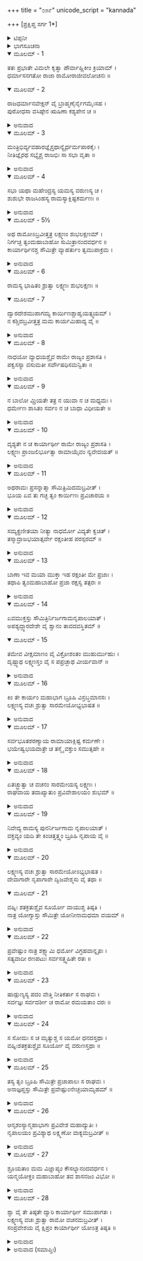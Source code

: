 +++
title = "೦೫೯"
unicode_script = "kannada"

+++
[ಪ್ರಕ್ಷಿಪ್ತ ಸರ್ಗ 1*]



<details><summary>ಟಿಪ್ಪನೀ</summary>

*ಕೆಲವು ಪ್ರತಿಗಳಲ್ಲಿ ಇಲ್ಲಿ ಮೂರು ಸರ್ಗ ಇನ್ನು ಸಿಗುತ್ತವೆ. ಅದಕ್ಕೆ ಸಂಸ್ಕೃತ ಟೀಕಾಕಾರ ವ್ಯಾಖ್ಯಾನ ಸಿಗದಿರುವುದರಿಂದ ಇವನ್ನು ಪ್ರಕ್ಷಿಪ್ತ ಎಂದು ಹೇಳಲಾಗಿದೆ. ಇವುಗಳಲ್ಲಿ ಎರಡು ಸರ್ಗ ಉಪಯೋಗೀ ಇರುವುದರಿಂದ ಇಲ್ಲಿ ಅನುವಾದ ಸಹಿತ ಕೊಡಲಾಗಿದೆ.
</details>

<details><summary>ಭಾಗಸೂಚನಾ</summary>

ಶ್ರೀರಾಮನ ಬಾಗಿಲಿಗೆ ನಾಯಿಯೊಂದು ಬಂದುದು, ಅದನ್ನು ಸಭಾಭವನಕ್ಕೆ ಕರೆತರಲು ಶ್ರೀರಾಮನ ಆದೇಶ
</details>

<details open><summary>ಮೂಲಮ್ - 1</summary>

ತತಃ ಪ್ರಭಾತೇ ವಿಮಲೇ ಕೃತ್ವಾ ಪೌರ್ವಾಹ್ಣಿಕೀಂ ಕ್ರಿಯಾಮ್ ।  
ಧರ್ಮಾಸನಗತೋ ರಾಜಾ ರಾಮೋರಾಜೀವಲೋಚನಃ ॥
</details>

<details open><summary>ಮೂಲಮ್ - 2</summary>

ರಾಜಧರ್ಮಾನವೇಕ್ಷನ್ ವೈ ಬ್ರಾಹ್ಮಣೈರ್ನೈಗಮೈಃಸಹ ।  
ಪುರೋಧಸಾ ವಸಿಷ್ಠೇನ ಋಷಿಣಾ ಕಶ್ಯಪೇನ ಚ ॥
</details>

<details><summary>ಅನುವಾದ</summary>

ಅನಂತರ ನಿರ್ಮಲ ಪ್ರಭಾತಕಾಲದಲ್ಲಿ ಸಂಧ್ಯಾ ವಂದನಾದಿ ನಿತ್ಯಕರ್ಮ ಮಾಡಿ ಕಮಲನಯನ ರಾಜಾ ಶ್ರೀರಾಮನು ರಾಜಧರ್ಮಗಳನ್ನು ಪಾಲಿಸುತ್ತಾ ವೇದ ವೇತ್ತರಾದ ಬ್ರಾಹ್ಮಣರು, ಪುರೋಹಿತ ವಸಿಷ್ಠರು ಹಾಗೂ ಕಶ್ಯಪ ಮುನಿಗಳೊಂದಿಗೆ ರಾಜಸಭೆಯಲ್ಲಿ ಉಪಸ್ಥಿತನಾಗಿ ಧರ್ಮಾನುಸಾರ ವಿರಾಜಮಾನನಾದನು.॥1-2॥
</details>

<details open><summary>ಮೂಲಮ್ - 3</summary>

ಮಂತ್ರಿಭಿರ್ವ್ಯವಹಾರಜ್ಞೈಸ್ತಥಾನ್ಯೈರ್ಧರ್ಮಪಾಠಕೈಃ ।  
ನೀತಿಜ್ಞೈರಥ ಸಭ್ಯೈಶ್ಚ ರಾಜಭಿಃ ಸಾ ಸಭಾ ವೃತಾ ॥
</details>

<details><summary>ಅನುವಾದ</summary>

ಆ ಸಭಾ ವ್ಯವಹಾರದ ಜ್ಞಾನವುಳ್ಳ ಮಂತ್ರಿಗಳಿಂದ, ಧರ್ಮಶಾಸ್ತ್ರ, ವಿದ್ವಾಂಸರಿಂದ, ನೀತಿಜ್ಞರಿಂದ, ರಾಜರುಗಳಿಂದ, ಇತರ ಸಭಾಸದರಿಂದ ಆ ರಾಜಸಭೆ ತುಂಬಿತ್ತು.॥3॥
</details>

<details open><summary>ಮೂಲಮ್ - 4</summary>

ಸಭಾ ಯಥಾ ಮಹೇಂದ್ರಸ್ಯ ಯಮಸ್ಯ ವರುಣಸ್ಯ ಚ ।  
ಶುಶುಭೇ ರಾಜಸಿಂಹಸ್ಯ ರಾಮಸ್ಯಾಕ್ಲಿಷ್ಟಕರ್ಮಣಃ ॥
</details>

<details><summary>ಅನುವಾದ</summary>

ಸುಲಭವಾಗಿ ಮಹಾಕರ್ಮ ಮಾಡುವ ರಾಜಸಿಂಹ ಶ್ರೀರಾಮನ ಆ ಸಭೆಯು ಇಂದ್ರ, ಯಮ, ವರುಣರ ಸಭೆಗಳಂತೆ ಶೋಭಿಸುತ್ತಿತ್ತು.॥4॥
</details>

<details open><summary>ಮೂಲಮ್ - 5½</summary>

ಅಥ ರಾಮೋಽಬ್ರವೀತ್ತತ್ರ ಲಕ್ಷ್ಮಣಂ ಶುಭಲಕ್ಷಣಮ್ ।  
ನಿರ್ಗಚ್ಛ ತ್ವಂಮಹಾಬಾಹೋ ಸುಮಿತ್ರಾನಂದವರ್ಧನ ॥  
ಕಾರ್ಯಾರ್ಥಿನಶ್ಚ ಸೌಮಿತ್ರೇ ವ್ಯಾಹರ್ತುಂ ತ್ವಮುಪಾಕ್ರಮ ।
</details>

<details><summary>ಅನುವಾದ</summary>

ಅಲ್ಲಿ ಕುಳಿತಿರುವ ಭಗವಾನ್ ಶ್ರೀರಾಮನು ಶುಭಲಕ್ಷಣಸಂಪನ್ನ ಲಕ್ಷ್ಮಣನಲ್ಲಿ ಹೇಳಿದನು-ಮಾತೆ ಸುಮಿತ್ರಾನಂದವರ್ಧನ ಮಹಾ ಬಾಹು ವೀರನೇ! ನೀನು ಹೊರಗೆ ಹೋಗಿ ಯಾರು-ಯಾರು ಕಾರ್ಯಾರ್ಥಿಗಳು ಉಪಸ್ಥಿತರಾಗಿದ್ದಾರೆ ಎಂದು ನೋಡು. ಸುಮಿತ್ರಾಕುಮಾರ! ನೀನು ಆ ಕಾರ್ಯಾರ್ಥಿಗಳನ್ನು ಒಬ್ಬೊಬ್ಬರಾಗಿ ಕರೆಯಲು ಪ್ರಾರಂಭಿಸು.॥5½॥
</details>

<details open><summary>ಮೂಲಮ್ - 6</summary>

ರಾಮಸ್ಯ ಭಾಷಿತಂ ಶ್ರುತ್ವಾ ಲಕ್ಷ್ಮಣಃ ಶುಭಲಕ್ಷಣಃ ॥
</details>

<details open><summary>ಮೂಲಮ್ - 7</summary>

ದ್ವಾರದೇಶಮುಪಾಗಮ್ಯ ಕಾರ್ಯಿಣಶ್ಚಾಹ್ವಯತ್ಸ್ವಯಮ್ ।  
ನ ಕಶ್ಚಿದಬ್ರವೀತ್ತತ್ರ ಮಮ ಕಾರ್ಯಮಿಹಾದ್ಯ ವೈ ॥
</details>

<details><summary>ಅನುವಾದ</summary>

ಶ್ರೀರಾಮನ ಆದೇಶವನ್ನು ಕೇಳಿ ಶುಭಲಕ್ಷಣ ಲಕ್ಷ್ಮಣನು ಮಹಾದ್ವಾರಕ್ಕೆ ಬಂದು ಕಾರ್ಯಾರ್ಥಿಗಳನ್ನು ಕರೆದನು, ಆದರೆ ನನಗೆ ಇಲ್ಲಿ ಯಾವುದೋ ಕಾರ್ಯವಿದೆ ಎಂದು ಹೇಳುವವರು ಯಾರೂ ಇರಲಿಲ್ಲ.॥6-7॥
</details>

<details open><summary>ಮೂಲಮ್ - 8</summary>

ನಾಧಯೋ ವ್ಯಾಧಯಶ್ಚೈವ ರಾಮೇ ರಾಜ್ಯಂ ಪ್ರಶಾಸತಿ ।  
ಪಕ್ವಸಸ್ಯಾ ವಸುಮತೀ ಸರ್ವೌಷಧಿಸಮನ್ವಿತಾ ॥
</details>

<details><summary>ಅನುವಾದ</summary>

ಶ್ರೀರಾಮನ ಆಳ್ವಿಕೆಯಲ್ಲಿ ಎಲ್ಲಿಯೂ ಯಾರಿಗೂ ಶಾರೀರಿಕ ರೋಗಗಳಿರಲಿಲ್ಲ, ಮಾನಸಿಕ ಚಿಂತೆಗಳು ಸತಾಯಿಸುತ್ತಿರಲಿಲ್ಲ. ಪೃಥಿವಿಯಲ್ಲಿ ಎಲ್ಲ ರೀತಿಯ ಔಷಧಿಗಳು (ಅನ್ನ-ಫಲಾದಿಗಳು) ಉತ್ಪನ್ನವಾಗಿ, ಬೆಳೆದು ನಿಂತ ಹೊಲಗಳು ಎಲ್ಲೆಡೆ ಶೋಭಿಸುತ್ತಿದ್ದವು.॥8॥
</details>

<details open><summary>ಮೂಲಮ್ - 9</summary>

ನ ಬಾಲೋ ಮ್ರಿಯತೇ ತತ್ರ ನ ಯುವಾ ನ ಚ ಮಧ್ಯಮಃ ।  
ಧರ್ಮೇಣ ಶಾಸಿತಂ ಸರ್ವಂ ನ ಚ ಬಾಧಾ ವಿಧೀಯತೇ ॥
</details>

<details><summary>ಅನುವಾದ</summary>

ಶ್ರೀರಾಮ ರಾಜ್ಯದಲ್ಲಿ ಬಾಲಕರ, ಯುವಕರ, ನಡುವಯಸ್ಸಿನವರ ಮೃತ್ಯು ಆಗುತ್ತಿರಲಿಲ್ಲ. ಎಲ್ಲರ ಶಾಸನ ಧರ್ಮಪೂರ್ವಕ ನಡೆಯುತ್ತಿತ್ತು. ಯಾರಿಗೂ ಯಾವುದೇ ಬಾಧೆಗಳು ಇದಿರಾಗುತ್ತಿರಲಿಲ್ಲ.॥9॥
</details>

<details open><summary>ಮೂಲಮ್ - 10</summary>

ದೃಶ್ಯತೇ ನ ಚ ಕಾರ್ಯಾರ್ಥೀ ರಾಮೇ ರಾಜ್ಯಂ ಪ್ರಶಾಸತಿ ।  
ಲಕ್ಷ್ಮಣಃ ಪ್ರಾಂಜಲಿರ್ಭೂತ್ವಾ ರಾಮಾಯೈವಂ ನ್ಯವೇದಯತ್ ॥
</details>

<details><summary>ಅನುವಾದ</summary>

ಶ್ರೀರಾಮನ ಶಾಸನಕಾಲದಲ್ಲಿ ಎಂದೂ ಯಾರೇ ಕಾರ್ಯಾರ್ಥಿಗಳು ಕಂಡು ಬರುತ್ತಿರಲಿಲ್ಲ. ಲಕ್ಷ್ಮಣನು ಕೈಮುಗಿದುಕೊಂಡು ಶ್ರೀರಾಮಚಂದ್ರನಲ್ಲಿ ರಾಜ್ಯದ ಇಂತಹ ಸ್ಥಿತಿಯನ್ನು ತಿಳಿಸಿದನು.॥10॥
</details>

<details open><summary>ಮೂಲಮ್ - 11</summary>

ಅಥರಾಮಃ ಪ್ರಸನ್ನಾತ್ಮಾ ಸೌಮಿತ್ರಿಮಿದಮಬ್ರವೀತ್ ।  
ಭೂಯ ಏವ ತು ಗಚ್ಛ ತ್ವಂ ಕಾರ್ಯಿಣಃ ಪ್ರವಿಚಾರಯ ॥
</details>

<details><summary>ಅನುವಾದ</summary>

ಅನಂತರ ಪ್ರಸನ್ನಚಿತ್ತನಾದ ಶ್ರೀರಾಮನು ಸುಮಿತ್ರಾಕುಮಾರನಲ್ಲಿ ಪುನಃ ಹೀಗೆ ಹೇಳಿದನು-ಲಕ್ಷ್ಮಣ! ನೀನು ಪುನಃ ಹೋಗಿ ಕಾರ್ಯಾರ್ಥಿಗಳನ್ನು ಹುಡುಕು.॥11॥
</details>

<details open><summary>ಮೂಲಮ್ - 12</summary>

ಸಮ್ಯಕ್ಪ್ರಣೀತಯಾ ನೀತ್ಯಾ ನಾಧರ್ಮೋ ವಿದ್ಯತೇ ಕ್ವಚಿತ್ ।  
ತಸ್ಮಾದ್ರಾಜಭಯಾತ್ಸರ್ವೇ ರಕ್ಷಂತೀಹ ಪರಸ್ಪರಮ್ ॥
</details>

<details><summary>ಅನುವಾದ</summary>

ಚೆನ್ನಾಗಿ ಉತ್ತಮ ನೀತಿಯನ್ನು ಪ್ರಯೋಗಿಸುವುದರಿಂದ ರಾಜ್ಯದಲ್ಲಿ ಎಲ್ಲಿಯೂ ಅಧರ್ಮ ಉಳಿಯುವುದಿಲ್ಲ. ಆದ್ದರಿಂದ ಎಲ್ಲ ಜನರು ರಾಜನ ಭಯದಿಂದ ಇಲ್ಲಿ ಒಬ್ಬರು ಮತ್ತೊಬ್ಬರನ್ನು ರಕ್ಷಿಸುತ್ತಿದ್ದರು.॥12॥
</details>

<details open><summary>ಮೂಲಮ್ - 13</summary>

ಬಾಣಾ ಇವ ಮಯಾ ಮುಕ್ತಾ ಇಹ ರಕ್ಷಂತೀ ಮೇ ಪ್ರಜಾಃ ।  
ತಥಾಪಿ ತ್ವಂಮಹಾಬಾಹೋ ಪ್ರಜಾ ರಕ್ಷಸ್ವ ತತ್ಪರಃ ॥
</details>

<details><summary>ಅನುವಾದ</summary>

ರಾಜಸೇವಕರಾದರೋ ನಾನು ಬಿಟ್ಟ ಬಾಣದಂತೆ ಇಲ್ಲಿ ಪ್ರಜೆಗಳನ್ನು ರಕ್ಷಿಸುತ್ತಿದ್ದರೂ ಮಹಾಬಾಹೋ! ನೀನು ಸ್ವತಃ ತತ್ಪರನಾಗಿದ್ದು  ಪ್ರಜೆಯ ಪಾಲನೆಯನ್ನು ಮಾಡು.॥13॥
</details>

<details open><summary>ಮೂಲಮ್ - 14</summary>

ಏವಮುಕ್ತಸ್ತು ಸೌಮಿತ್ರಿರ್ನಿರ್ಜಗಾಮನೃಪಾಲಯಾತ್ ।  
ಅಪಶ್ಯದ್ದ್ವಾರದೇಶೇ ವೈ ಶ್ವಾನಂ ತಾವದವಸ್ಥಿತಮ್ ॥
</details>

<details open><summary>ಮೂಲಮ್ - 15</summary>

ತಮೇವ ವೀಕ್ಷಮಾಣಂ ವೈ ವಿಕ್ರೋಶಂತಂ ಮುಹುರ್ಮುಹುಃ ।  
ದೃಷ್ಟ್ವಾಥ ಲಕ್ಷ್ಮಣಸ್ತಂ ವೈ ಸ ಪಪ್ರಚ್ಛಾಥ ವೀರ್ಯವಾನ್ ॥
</details>

<details><summary>ಅನುವಾದ</summary>

ಶ್ರೀರಾಮನು ಹೀಗೆ ಹೇಳಿದಾಗ ಸೌಮಿತ್ರಿಯು ರಾಜ್ಯ ಭವನದಿಂದ ಹೊರಗೆ ಹೊರಟನು. ಹೊರಗೆ ಬಂದು ನೋಡಿದರೆ ದ್ವಾರದಲ್ಲಿ ಒಂದು ನಾಯಿ ನಿಂತಿತ್ತು, ಅದು ಅವನನ್ನು ನೋಡಿ ಪದೇ-ಪದೇ ಬೊಗಳುತ್ತಿತ್ತು. ಇದನ್ನು ನೋಡಿ ಪರಾಕ್ರಮಿ ಲಕ್ಷ್ಮಣನು ಅದರಲ್ಲಿ ಕೇಳಿದನು.॥14-15॥
</details>

<details open><summary>ಮೂಲಮ್ - 16</summary>

ಕಿಂ ತೇ ಕಾರ್ಯಂ ಮಹಾಭಾಗ ಬ್ರೂಹಿ ವಿಸ್ರಬ್ಧಮಾನಸಃ ।  
ಲಕ್ಷ್ಮಣಸ್ಯ ವಚಃ ಶ್ರುತ್ವಾ ಸಾರಮೇಯೋಭ್ಯಭಾಷತ ॥
</details>

<details><summary>ಅನುವಾದ</summary>

ಮಹಾಭಾಗ! ನಿನಗೆ ಏನು ಕೆಲಸವಿದೆ? ನಿರ್ಭಯವಾಗಿ ತಿಳಿಸು. ಲಕ್ಷ್ಮಣನ ಮಾತನ್ನು ಕೇಳಿ ನಾಯಿಯು ಹೇಳಿತು-॥16॥
</details>

<details open><summary>ಮೂಲಮ್ - 17</summary>

ಸರ್ವಭೂತಶರಣ್ಯಾಯ ರಾಮಾಯಾಕ್ಲಿಷ್ಟ ಕರ್ಮಣೇ ।  
ಭಯೇಷ್ವಭಯದಾತ್ರೇ ಚ ತಸ್ಮೈ ವಕ್ತುಂ ಸಮುತ್ಸಹೇ ॥
</details>

<details><summary>ಅನುವಾದ</summary>

ಯಾರು ಸಮಸ್ತ ಪ್ರಾಣಿಗಳಿಗೆ ಶರಣು ಕೊಡುವನೋ, ಕ್ಲೇಶರಹಿತ ಕರ್ಮ ಮಾಡುವನೋ, ಭಯದಲ್ಲಿ ಅಭಯ ಕೊಡುವನೋ ಆ ಭಗವಾನ್ ಶ್ರೀರಾಮನ ಮುಂದೆಯೇ ನನ್ನ ಕಾರ್ಯವನ್ನು ಹೇಳಬಲ್ಲೆ.॥17॥
</details>

<details open><summary>ಮೂಲಮ್ - 18</summary>

ಏತಚ್ಛ್ರುತ್ವಾ ಚ ವಚನಂ ಸಾರಮೇಯಸ್ಯ ಲಕ್ಷ್ಮಣಃ ।  
ರಾಘವಾಯ ತದಾಖ್ಯಾತುಂ ಪ್ರವಿವೇಶಾಲಯಂ ಶುಭಮ್ ॥
</details>

<details><summary>ಅನುವಾದ</summary>

ನಾಯಿಯ ಮಾತನ್ನು ಕೇಳಿ ಲಕ್ಷ್ಮಣನು ಶ್ರೀರಾಮನಿಗೆ ಇದನ್ನು ಸೂಚಿಸಲು ಸುಂದರ ರಾಜಭವನದಲ್ಲಿ ಪ್ರವೇಶಿಸಿದನು.॥18॥
</details>

<details open><summary>ಮೂಲಮ್ - 19</summary>

ನಿವೇದ್ಯ ರಾಮಸ್ಯ ಪುನರ್ನಿರ್ಜಗಾಮ ನೃಪಾಲಯಾತ್ ।  
ವಕ್ತವ್ಯಂ ಯದಿ ತೇ ಕಿಂಚಿತ್ತತ್ತ್ವಂ ಬ್ರೂಹಿ ನೃಪಾಯ ವೈ ॥
</details>

<details><summary>ಅನುವಾದ</summary>

ಶ್ರೀರಾಮನಿಗೆ ನಾಯಿಯ ಮಾತನ್ನು ತಿಳಿಸಿ ಲಕ್ಷ್ಮಣನು ಪುನಃ ರಾಜದ್ವಾರಕ್ಕೆ ಬಂದು ಅದರಲ್ಲಿ ಹೇಳಿದನು - ನಿನಗೆ ಏನಾದರೂ ಹೇಳುವುದಿದ್ದರೆ ಹೋಗಿ ರಾಜನಲ್ಲೇ ತಿಳಿಸು.॥19॥
</details>

<details open><summary>ಮೂಲಮ್ - 20</summary>

ಲಕ್ಷ್ಮಣಸ್ಯ ವಚಃ ಶ್ರುತ್ವಾ ಸಾರಮೇಯೋಽಭ್ಯಭಾಷತ ।  
ದೇವಾಗಾರೇ ನೃಪಾಗಾರೇ ದ್ವಿಜವೇಶ್ಮಸು ವೈ ತಥಾ ॥
</details>

<details open><summary>ಮೂಲಮ್ - 21</summary>

ವಹ್ನಿಃ ಶತಕ್ರತುಶ್ಚೈವ ಸೂರ್ಯೋ ವಾಯುಶ್ಚ ತಿಷ್ಠತಿ ।  
ನಾತ್ರ ಯೋಗ್ಯಾಸ್ತು ಸೌಮಿತ್ರೇ ಯೋನೀನಾಮಧಮಾ ವಯಮ್ ॥
</details>

<details><summary>ಅನುವಾದ</summary>

ಲಕ್ಷ್ಮಣನ ಮಾತನ್ನು ಕೇಳಿ ನಾಯಿಯು ಹೇಳಿತು - ಸುಮಿತ್ರಾನಂದನ! ದೇವಾಲಯದಲ್ಲಿ, ರಾಜಭವನದಲ್ಲಿ, ಬ್ರಾಹ್ಮಣರ ಮನೆಗಳಲ್ಲಿ ಅಗ್ನಿ, ಇಂದ್ರ, ಸೂರ್ಯ, ವಾಯು ಸದಾ ಸ್ಥಿತರಾಗಿರುತ್ತಾರೆ. ಆದ್ದರಿಂದ ನಮ್ಮಂತಹ ಅಧಮ ಯೋನೀ ಜೀವರಿಗೆ ಸ್ವೇಚ್ಛೆಯಿಂದ ಅಲ್ಲಿಗೆ ಹೋಗುವುದು ಯೋಗ್ಯವಲ್ಲ.॥20-21॥
</details>

<details open><summary>ಮೂಲಮ್ - 22</summary>

ಪ್ರವೇಷ್ಟುಂ ನಾತ್ರ ಶಕ್ಷ್ಯಾಮಿ ಧರ್ಮೋ ವಿಗ್ರಹವಾನ್ನೃಪಃ ।  
ಸತ್ಯವಾದೀ ರಣಪಟುಃ ಸರ್ವಸತ್ತ್ವಹಿತೇ ರತಃ ॥
</details>

<details><summary>ಅನುವಾದ</summary>

ನಾನು ಈ ರಾಜಭವನದಲ್ಲಿ ಪ್ರವೇಶಿಸಲಾರೆ; ಏಕೆಂದರೆ ರಾಜಾಶ್ರೀರಾಮನು ಧರ್ಮದ ಮೂರ್ತಿಮಂತ ಸ್ವರೂಪವಾಗಿದ್ದಾನೆ. ಅವನು ಸತ್ಯವಾದೀ, ಸಂಗ್ರಾಮಕುಶಲ ಮತ್ತು ಸಮಸ್ತ ಪ್ರಾಣಿಗಳ ಹಿತದಲ್ಲಿ ತತ್ಪರನಾಗಿರುವನು.॥22॥
</details>

<details open><summary>ಮೂಲಮ್ - 23</summary>

ಷಾಡ್ಗುಣ್ಯಸ್ಯ ಪದಂ ವೇತ್ತಿ ನೀತಿಕರ್ತಾ ಸ ರಾಘವಃ ।  
ಸರ್ವಜ್ಞಃ ಸರ್ವದರ್ಶೀ ಚ ರಾಮೋ ರಮಯತಾಂ ವರಃ ॥
</details>

<details><summary>ಅನುವಾದ</summary>

ಅವನು ಸಂಧೀ, ವಿಗ್ರಹ ಆದಿ ಆರು ಗುಣಗಳ ಪ್ರಯೋಗದ ಸಂದರ್ಭಗಳನ್ನು ತಿಳಿದಿರುವನು. ಶ್ರೀರಾಮನು ನ್ಯಾಯ ಮಾಡುವವನೂ, ಸರ್ವಜ್ಞನೂ, ಸರ್ವದರ್ಶಿಯೂ ಆಗಿದ್ದಾನೆ. ಶ್ರೀರಾಮನು ಇತರರ ಮನಸ್ಸನ್ನು ರಮಿಸುವವನಾಗಿದ್ದಾನೆ.॥23॥
</details>

<details open><summary>ಮೂಲಮ್ - 24</summary>

ಸ ಸೋಮಃ ಸ ಚ ಮೃತ್ಯುಶ್ಚ ಸ ಯಮೋ ಧನದಸ್ತಥಾ ।  
ವಹ್ನಿಃಶತಕ್ರತುಶ್ಚೈವ ಸೂರ್ಯೋ ವೈ ವರುಣಸ್ತಥಾ ॥
</details>

<details><summary>ಅನುವಾದ</summary>

ಅವನೇ ಚಂದ್ರ, ಮೃತ್ಯು, ಯಮ, ಕುಬೇರ, ಅಗ್ನಿ, ಇಂದ್ರ, ಸೂರ್ಯ, ವರುಣ ಎಲ್ಲವಾ ಆಗಿರುವನು.॥24॥
</details>

<details open><summary>ಮೂಲಮ್ - 25</summary>

ತಸ್ಯ ತ್ವಂ ಬ್ರೂಹಿ ಸೌಮಿತ್ರೇ ಪ್ರಜಾಪಾಲಃ ಸ ರಾಘವಃ ।  
ಅನಾಜ್ಞಪ್ತಸ್ತು ಸೌಮಿತ್ರೇ ಪ್ರವೇಷ್ಟುಂನೇಚ್ಛಯಾಮ್ಯಹಮ್ ॥
</details>

<details><summary>ಅನುವಾದ</summary>

ಸುಮಿತ್ರಾನಂದನ! ಶ್ರೀರಘುನಾಥನು ಪ್ರಜಾಪಾಲಕನಾಗಿದ್ದಾನೆ. ನೀವು ಅವನಲ್ಲಿ ಹೇಳಿರಿ. ನಾನು ಅವನ ಆಜ್ಞೆ ಪಡೆಯದೆ ಈ ಭವನದಲ್ಲಿ ಪ್ರವೇಶಿಸಲು ಬಯಸುವುದಿಲ್ಲ.॥25॥
</details>

<details open><summary>ಮೂಲಮ್ - 26</summary>

ಆನೃಶಂಸ್ಯಾನ್ಮಹಾಭಾಗಃ ಪ್ರವಿವೇಶ ಮಹಾದ್ಯುತಿಃ ।  
ನೃಪಾಲಯಂ ಪ್ರವಿಶ್ಯಾಥ ಲಕ್ಷ್ಮಣೋ ವಾಕ್ಯಮಬ್ರವೀತ್ ॥
</details>

<details><summary>ಅನುವಾದ</summary>

ಇದನ್ನು ಕೇಳಿ ಮಹಾತೇಜಸ್ವೀ ಮಹಾಭಾಗ ಲಕ್ಷ್ಮಣನು ದಯಾವಶ ರಾಜಭವನವನ್ನು ಪ್ರವೇಶಿಸಿ ಹೇಳಿದನು.॥26॥
</details>

<details open><summary>ಮೂಲಮ್ - 27</summary>

ಶ್ರೂಯತಾಂ ಮಮ ವಿಜ್ಞಾಪ್ಯಂ ಕೌಸಲ್ಯಾನಂದವರ್ಧನ ।  
ಯನ್ಮಯೋಕ್ತಂ ಮಹಾಬಾಹೋ ತವ ಶಾಸನಜಂ ವಿಭೋ ॥
</details>

<details><summary>ಅನುವಾದ</summary>

ಕೌಸಲ್ಯಾನಂದವರ್ದಕ ಮಹಾಬಾಹು ಶ್ರೀರಾಮಾ! ನನ್ನ ನಿವೇದನೆಯನ್ನು ಆಲಿಸಿರಿ. ನಿಮ್ಮ ಆದೇಶದಂತೆ ನಾನು ಹೊರಗೆ ಹೋಗಿ ಕಾರ್ಯಾರ್ಥಿಗಳನ್ನು ಕರೆದೆ.॥27॥
</details>

<details open><summary>ಮೂಲಮ್ - 28</summary>

ಶ್ವಾ ವೈ ತೇ ತಿಷ್ಠತೇ ದ್ವಾರಿ ಕಾರ್ಯಾರ್ಥೀ ಸಮುಪಾಗತಃ ।  
ಲಕ್ಷ್ಮಣಸ್ಯ ವಚಃ ಶ್ರುತ್ವಾ ರಾಮೋ ವಚನಮಬ್ರವೀತ್ ।  
ಸಂಪ್ರವೇಶಯ ವೈ ಕ್ಷಿಪ್ರಂ ಕಾರ್ಯಾರ್ಥೀ ಯೋಽತ್ರ ತಿಷ್ಠತಿ ॥
</details>

<details><summary>ಅನುವಾದ</summary>

ಆಗ ನಿಮ್ಮ ದ್ವಾರದಲ್ಲಿ ಒಂದು ನಾಯಿ ನಿಂತಿದೆ, ಅದು ಕಾರ್ಯಾರ್ಥಿ ಯಾಗಿ ಬಂದಿದೆ. ಲಕ್ಷ್ಮಣನ ಮಾತನ್ನು ಕೇಳಿ ಶ್ರೀರಾಮನು ಹೇಳಿದನು - ಇಲ್ಲಿ ಕಾರ್ಯಾರ್ಥಿಯಾಗಿ ಯಾರೇ ನಿಂತಿದ್ದರೆ, ಅವರನ್ನು ಶೀಘ್ರವಾಗಿ ಭವನದೊಳಗೆ ಕರೆದುಕೊಂಡು ಬಾ.॥28॥
</details>

<details><summary>ಅನುವಾದ (ಸಮಾಪ್ತಿಃ)</summary>

ಪ್ರಕ್ಷಿಪ್ತ ಒಂದನೆಯ ಸರ್ಗ ಪೂರ್ಣವಾಯಿತು.
</details>
